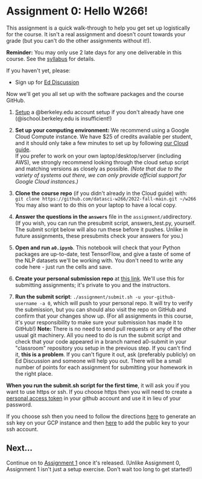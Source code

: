 # Assignment 0:  Hello W266!

This assignment is a quick walk-through to help you get set up logistically for the course.  It isn't a real assignment and doesn't count towards your grade (but you can't do the other assignments without it!).

**Reminder:** You may only use 2 late days for any one deliverable in this course.  See the [syllabus](../../syllabus/) for details.

If you haven't yet, please:

- Sign up for [Ed Discussion](https://edstem.org/us/join/a9M6fE)

Now we'll get you all set up with the software packages and the course GitHub.

1. [Setup](https://calmail.berkeley.edu/manage/account/create_account) a @berkeley.edu account setup if you don't already have one (@ischool.berkeley.edu is insufficient!)

2. **Set up your computing environment:** We recommend using a Google Cloud Compute instance. We have $25 of credits available per student, and it should only take a few minutes to set up by following [our Cloud guide](cloud/).  
If you prefer to work on your own laptop/desktop/server (including AWS), we strongly recommend looking through the cloud setup script and matching versions as closely as possible.
*(Note that due to the variety of systems out there, we can only provide official support for Google Cloud instances.)*

3. **Clone the course repo** (if you didn't already in the Cloud guide) with:  
`git clone https://github.com/datasci-w266/2022-fall-main.git ~/w266`  
You may also want to do this on your laptop to have a local copy.  

4. **Answer the questions in the `answers`** file in the `assignment/a0`directory.  (If you wish, you can run the presubmit script, answers\_test.py, yourself.  The submit script below will also run these before it pushes.  Unlike in future assignments, these presubmits check your answers for you.)

5. **Open and run `a0.ipynb`**. This notebook will check that your Python packages are up-to-date, test TensorFlow, and give a taste of some of the NLP datasets we'll be working with. You don't need to write any code here - just run the cells and save.

6. **Create your personal submission repo** at [this link](https://classroom.github.com/a/OJE34ZnB). We'll use this for submitting assignments; it's private to you and the instructors.

7. **Run the submit script**: `./assignment/submit.sh -u your-github-username -a 0`, which will push to your personal repo. It will try to verify the submission, but you can should also visit the repo on GitHub and confirm that your changes show up.  (For all assignments in this course, it's your responsibility to make sure your submission has made it to GitHub!)  **Note:** There is no need to send pull requests or any of the other usual git machinery.  All you need to do is run the submit script and check that your code appeared in a branch named a0-submit in your "classroom" repository you setup in the previous step.  If you can't find it, **this is a problem**.  If you can't figure it out, ask (preferably publicly) on Ed Discussion and someone will help you out.  There will be a small number of points for each assignment for submitting your homework in the right place.

**When you run the submit.sh script for the first time**, it will ask you if you want to use https or ssh.  If you choose https then you will need to create a [personal access token](https://docs.github.com/en/authentication/keeping-your-account-and-data-secure/creating-a-personal-access-token) in your github account and use it in lieu of your password. 

If you choose ssh then you need to follow the directions [here](https://docs.github.com/en/authentication/connecting-to-github-with-ssh/generating-a-new-ssh-key-and-adding-it-to-the-ssh-agent) to generate an ssh key on your GCP instance and then [here](https://docs.github.com/en/authentication/connecting-to-github-with-ssh/adding-a-new-ssh-key-to-your-github-account) to add the public key to your ssh account.

## Next...

Continue on to [Assignment 1](../a1/) once it's released.  (Unlike Assignment 0, Assignment 1 isn't just a setup exercise.  Don't wait too long to get started!)
